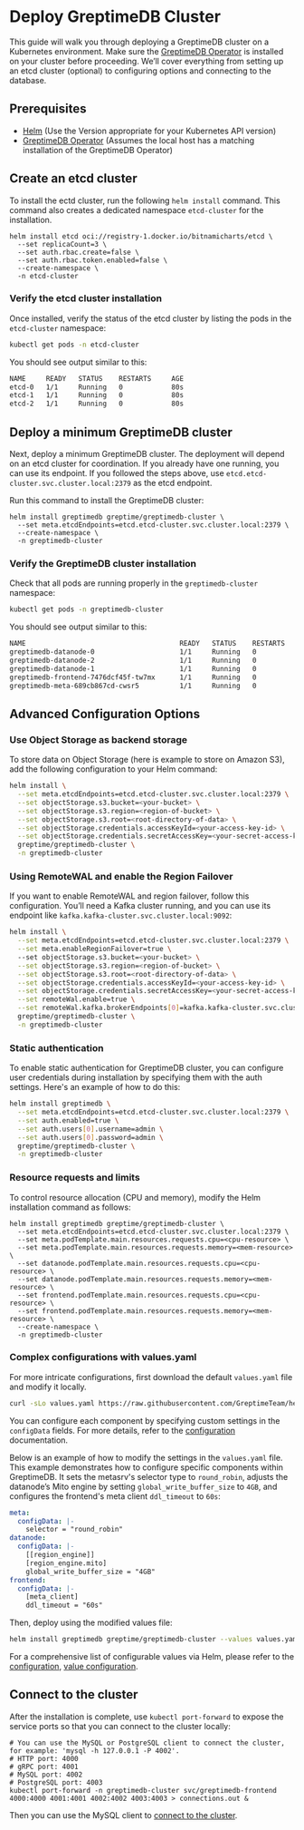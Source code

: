 # Deploy GreptimeDB Cluster

This guide will walk you through deploying a GreptimeDB cluster on a Kubernetes environment. Make sure the [GreptimeDB Operator](./manage-greptimedb-operator/deploy-greptimedb-operator.md) is installed on your cluster before proceeding. We’ll cover everything from setting up an etcd cluster (optional) to configuring options and connecting to the database.

## Prerequisites
- [Helm](https://helm.sh/docs/intro/install/) (Use the Version appropriate for your Kubernetes API version)
- [GreptimeDB Operator](./manage-greptimedb-operator/deploy-greptimedb-operator.md) (Assumes the local host has a matching installation of the GreptimeDB Operator) 

## Create an etcd cluster

To install the ectd cluster, run the following `helm install` command. This command also creates a dedicated namespace `etcd-cluster` for the installation. 

```shell
helm install etcd oci://registry-1.docker.io/bitnamicharts/etcd \
  --set replicaCount=3 \
  --set auth.rbac.create=false \
  --set auth.rbac.token.enabled=false \
  --create-namespace \
  -n etcd-cluster
```

### Verify the etcd cluster installation
Once installed, verify the status of the etcd cluster by listing the pods in the `etcd-cluster` namespace:

```bash
kubectl get pods -n etcd-cluster
```

You should see output similar to this:
```bash
NAME     READY   STATUS    RESTARTS     AGE
etcd-0   1/1     Running   0            80s
etcd-1   1/1     Running   0            80s
etcd-2   1/1     Running   0            80s
```

## Deploy a minimum GreptimeDB cluster

Next, deploy a minimum GreptimeDB cluster. The deployment will depend on an etcd cluster for coordination. If you already have one running, you can use its endpoint. If you followed the steps above, use `etcd.etcd-cluster.svc.cluster.local:2379` as the etcd endpoint.

Run this command to install the GreptimeDB cluster:
```shell
helm install greptimedb greptime/greptimedb-cluster \
  --set meta.etcdEndpoints=etcd.etcd-cluster.svc.cluster.local:2379 \
  --create-namespace \
  -n greptimedb-cluster
```

### Verify the GreptimeDB cluster installation
Check that all pods are running properly in the `greptimedb-cluster` namespace:

```bash
kubectl get pods -n greptimedb-cluster
```

You should see output similar to this:
```bash
NAME                                      READY   STATUS    RESTARTS   AGE
greptimedb-datanode-0                     1/1     Running   0          30s
greptimedb-datanode-2                     1/1     Running   0          30s
greptimedb-datanode-1                     1/1     Running   0          30s
greptimedb-frontend-7476dcf45f-tw7mx      1/1     Running   0          16s
greptimedb-meta-689cb867cd-cwsr5          1/1     Running   0          31s
```

## Advanced Configuration Options

### Use Object Storage as backend storage
To store data on Object Storage (here is example to store on Amazon S3), add the following configuration to your Helm command:

```bash
helm install \
  --set meta.etcdEndpoints=etcd.etcd-cluster.svc.cluster.local:2379 \
  --set objectStorage.s3.bucket=<your-bucket> \
  --set objectStorage.s3.region=<region-of-bucket> \
  --set objectStorage.s3.root=<root-directory-of-data> \
  --set objectStorage.credentials.accessKeyId=<your-access-key-id> \
  --set objectStorage.credentials.secretAccessKey=<your-secret-access-key> \
  greptime/greptimedb-cluster \
  -n greptimedb-cluster
```

### Using RemoteWAL and enable the Region Failover
If you want to enable RemoteWAL and region failover, follow this configuration. You’ll need a Kafka cluster running, and you can use its endpoint like `kafka.kafka-cluster.svc.cluster.local:9092`:

```bash
helm install \
  --set meta.etcdEndpoints=etcd.etcd-cluster.svc.cluster.local:2379 \
  --set meta.enableRegionFailover=true \ 
  --set objectStorage.s3.bucket=<your-bucket> \
  --set objectStorage.s3.region=<region-of-bucket> \
  --set objectStorage.s3.root=<root-directory-of-data> \
  --set objectStorage.credentials.accessKeyId=<your-access-key-id> \
  --set objectStorage.credentials.secretAccessKey=<your-secret-access-key> \
  --set remoteWal.enable=true \
  --set remoteWal.kafka.brokerEndpoints[0]=kafka.kafka-cluster.svc.cluster.local:9092 \
  greptime/greptimedb-cluster \
  -n greptimedb-cluster
```

### Static authentication
To enable static authentication for GreptimeDB cluster, you can configure user credentials during installation by specifying them with the auth settings. Here's an example of how to do this:

```bash
helm install greptimedb \
  --set meta.etcdEndpoints=etcd.etcd-cluster.svc.cluster.local:2379 \
  --set auth.enabled=true \
  --set auth.users[0].username=admin \
  --set auth.users[0].password=admin \
  greptime/greptimedb-cluster \
  -n greptimedb-cluster
```




### Resource requests and limits
To control resource allocation (CPU and memory), modify the Helm installation command as follows:

```shell
helm install greptimedb greptime/greptimedb-cluster \
  --set meta.etcdEndpoints=etcd.etcd-cluster.svc.cluster.local:2379 \
  --set meta.podTemplate.main.resources.requests.cpu=<cpu-resource> \
  --set meta.podTemplate.main.resources.requests.memory=<mem-resource> \
  --set datanode.podTemplate.main.resources.requests.cpu=<cpu-resource> \
  --set datanode.podTemplate.main.resources.requests.memory=<mem-resource> \
  --set frontend.podTemplate.main.resources.requests.cpu=<cpu-resource> \
  --set frontend.podTemplate.main.resources.requests.memory=<mem-resource> \
  --create-namespace \
  -n greptimedb-cluster
```

### Complex configurations with values.yaml

For more intricate configurations, first download the default `values.yaml` file and modify it locally.

```bash
curl -sLo values.yaml https://raw.githubusercontent.com/GreptimeTeam/helm-charts/main/charts/greptimedb-cluster/values.yaml
```

You can configure each component by specifying custom settings in the `configData` fields. For more details, refer to the [configuration](../configuration.md) documentation. 

Below is an example of how to modify the settings in the `values.yaml` file. This example demonstrates how to configure specific components within GreptimeDB. It sets the metasrv's selector type to `round_robin`, adjusts the datanode’s Mito engine by setting `global_write_buffer_size` to `4GB`, and configures the frontend's meta client `ddl_timeout` to `60s`:

```yaml
meta:
  configData: |-
    selector = "round_robin"
datanode:
  configData: |-    
    [[region_engine]]
    [region_engine.mito]
    global_write_buffer_size = "4GB"
frontend:
  configData: |-
    [meta_client]
    ddl_timeout = "60s"
```

Then, deploy using the modified values file:

```bash
helm install greptimedb greptime/greptimedb-cluster --values values.yaml
```

For a comprehensive list of configurable values via Helm,
please refer to the [configuration](../configuration.md), [value configuration](https://github.com/GreptimeTeam/helm-charts/blob/main/charts/greptimedb-cluster/README.md#values).

## Connect to the cluster

After the installation is complete, use `kubectl port-forward` to expose the service ports so that you can connect to the cluster locally:


```shell
# You can use the MySQL or PostgreSQL client to connect the cluster, for example: 'mysql -h 127.0.0.1 -P 4002'.
# HTTP port: 4000
# gRPC port: 4001
# MySQL port: 4002
# PostgreSQL port: 4003
kubectl port-forward -n greptimedb-cluster svc/greptimedb-frontend 4000:4000 4001:4001 4002:4002 4003:4003 > connections.out &
```

Then you can use the MySQL client to [connect to the cluster](/user-guide/protocols/mysql.md#connect).
